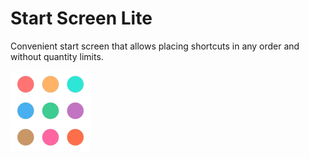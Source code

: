# Start Screen Lite

Convenient start screen that allows placing shortcuts in any order and without quantity limits.

![Start Screen Lite](./icons/icon128.png "Logo")
